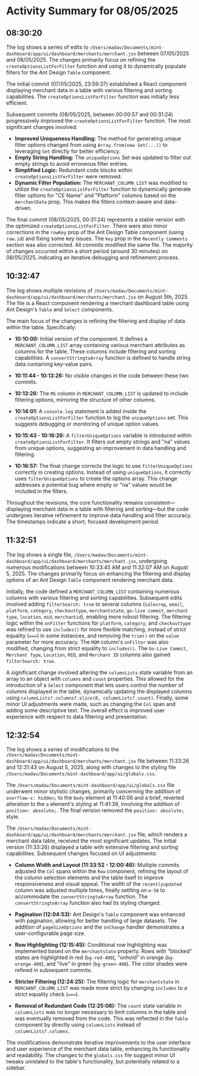 # Activity Summary for 08/05/2025

## 08:30:20
The log shows a series of edits to `/Users/madav/Documents/mint-dashboard/app/ui/dashboard/merchants/merchant.jsx` between 07/05/2025 and 08/05/2025.  The changes primarily focus on refining the `createOptionsListForFilter` function and using it to dynamically populate filters for the Ant Design `Table` component.

The initial commit (07/05/2025, 23:59:37)  established a React component displaying merchant data in a table with various filtering and sorting capabilities.  The `createOptionsListForFilter` function was initially less efficient.

Subsequent commits (08/05/2025, between 00:00:57 and 00:31:24) progressively improved the `createOptionsListForFilter` function.  The most significant changes involved:

* **Improved Uniqueness Handling:** The method for generating unique filter options changed from using `Array.from(new Set(...))` to leveraging `Set` directly for better efficiency.
* **Empty String Handling:** The `uniqueOptions` Set was updated to filter out empty strings to avoid erroneous filter entries.
* **Simplified Logic:**  Redundant code blocks within `createOptionsListForFilter` were removed.
* **Dynamic Filter Population:** The `MERCHANT_COLUMN_LIST` was modified to utilize the `createOptionsListForFilter` function to dynamically generate filter options for "CE Name" and "Platform" columns based on the `merchantData` prop.  This makes the filters context-aware and data-driven.

The final commit (08/05/2025, 00:31:24) represents a stable version with the optimized `createOptionsListForFilter`.  There were also minor corrections in the `rowKey` prop of the Ant Design Table component (using `row.id`) and fixing some key issues. The `key` prop in the `Recently Comments` section was also corrected.  All commits modified the same file.  The majority of changes occurred within a short period (around 30 minutes) on 08/05/2025, indicating an iterative debugging and refinement process.


## 10:32:47
The log shows multiple revisions of `/Users/madav/Documents/mint-dashboard/app/ui/dashboard/merchants/merchant.jsx` on August 5th, 2025.  The file is a React component rendering a merchant dashboard table using Ant Design's `Table` and `Select` components.

The main focus of the changes is refining the filtering and display of data within the table.  Specifically:

* **10:10:00:** Initial version of the component.  It defines a `MERCHANT_COLUMN_LIST` array containing various merchant attributes as columns for the table.  These columns include filtering and sorting capabilities. A `convertStringtoArray` function is defined to handle string data containing key-value pairs.

* **10:11:44 - 10:13:26:**  No visible changes in the code between these two commits.

* **10:13:26:** The `MS` column in `MERCHANT_COLUMN_LIST` is updated to include filtering options, mirroring the structure of other columns.

* **10:14:01:** A `console.log` statement is added inside the `createOptionsListForFilter` function to log the `uniqueOptions` set. This suggests debugging or monitoring of unique option values.

* **10:15:43 - 10:16:26:** A `filterUniqueOptions` variable is introduced within `createOptionsListForFilter`. It filters out empty strings and "na" values from unique options, suggesting an improvement in data handling and filtering.

* **10:16:57:** The final change corrects the logic to use `filterUniqueOptions` correctly in creating options.  Instead of using `uniqueOptions`, it correctly uses `filterUniqueOptions` to create the options array. This change addresses a potential bug where empty or "na" values would be included in the filters.


Throughout the revisions, the core functionality remains consistent—displaying merchant data in a table with filtering and sorting—but the code undergoes iterative refinement to improve data handling and filter accuracy. The timestamps indicate a short, focused development period.


## 11:32:51
The log shows a single file, `/Users/madav/Documents/mint-dashboard/app/ui/dashboard/merchants/merchant.jsx`, undergoing numerous modifications between 10:33:45 AM and 11:32:07 AM on August 5, 2025.  The changes primarily focus on enhancing the filtering and display options of an Ant Design `Table` component rendering merchant data.

Initially, the code defined a `MERCHANT_COLUMN_LIST` containing numerous columns with various filtering and sorting capabilities.  Subsequent edits involved adding `filterSearch: true` to several columns (`salesrep`, `email`, `platform`, `category`, `checkouttype`, `merchantstate`, `go-live commit`, `merchant type`, `location`, `mid`, `merchantid`), enabling more robust filtering.  The filtering logic within the `onFilter` functions for `platform`, `category`, and `checkouttype` was refined to use `includes()` for more flexible matching, instead of strict equality (`===`) in some instances, and removing the `trim()` on the `value` parameter for more accuracy. The `MQM` column's `onFilter` was also modified, changing from strict equality to `includes()`. The `Go-Live Commit`, `Merchant Type`, `Location`, `MID`, and `Merchant ID` columns also gained  `filterSearch: true`.

A significant change involved altering the `columnLists` state variable from an array to an object with `columns` and `count` properties. This allowed for the introduction of a `Select` component that lets users control the number of columns displayed in the table, dynamically updating the displayed columns using `columnLists?.columns?.slice(0, columnLists?.count)`.  Finally, some minor UI adjustments were made, such as changing the `Col` span and adding some descriptive text.  The overall effect is improved user experience with respect to data filtering and presentation.


## 12:32:54
The log shows a series of modifications to the `/Users/madav/Documents/mint-dashboard/app/ui/dashboard/merchants/merchant.jsx` file between 11:33:26 and 12:31:43 on August 5, 2025, along with changes to the styling file `/Users/madav/Documents/mint-dashboard/app/ui/globals.css`.

The `/Users/madav/Documents/mint-dashboard/app/ui/globals.css` file underwent minor stylistic changes, primarily concerning the addition of `overflow-x: hidden;` to the `body` element at 11:40:06 and a brief, reverted alteration to the `a` element's styling at 11:41:39, involving the addition of `position: absolute;`.  The final version removed the `position: absolute;` style.


The `/Users/madav/Documents/mint-dashboard/app/ui/dashboard/merchants/merchant.jsx` file, which renders a merchant data table, received the most significant updates.  The initial version (11:33:26) displayed a table with extensive filtering and sorting capabilities.  Subsequent changes focused on UI adjustments:

* **Column Width and Layout (11:33:52 - 12:00:46):**  Multiple commits adjusted the `Col` spans within the `Row` component, refining the layout of the column selection elements and the table itself to improve responsiveness and visual appeal.  The width of the `recentlyupdated` column was adjusted multiple times, finally settling on `w-56` to accommodate the `convertStringtoArray` function.  The `convertStringtoArray` function also had its styling changed.


* **Pagination (12:04:53):** Ant Design's `Table` component was enhanced with pagination, allowing for better handling of large datasets. The addition of `pageSizeOptions` and the `onChange` handler demonstrates a user-configurable page size.

* **Row Highlighting (12:15:45):**  Conditional row highlighting was implemented based on the `merchantstate` property.  Rows with "blocked" states are highlighted in red (`bg-red-400`), "onhold" in orange (`bg-orange-400`), and "live" in green (`bg-green-400`). The color shades were refined in subsequent commits.

* **Stricter Filtering (12:24:25):** The filtering logic for `merchantstate` in `MERCHANT_COLUMN_LIST` was made more strict by changing `includes` to a strict equality check (`===`).

* **Removal of Redundant Code (12:25:08):** The `count` state variable in `columnLists` was no longer necessary to limit columns in the table and was eventually removed from the code. This was reflected in the `Table` component by directly using `columnLists` instead of `columnLists?.columns`.

The modifications demonstrate iterative improvements to the user interface and user experience of the merchant data table, enhancing its functionality and readability. The changes to the `globals.css` file suggest minor UI tweaks unrelated to the table's functionality, but potentially related to a sidebar.
